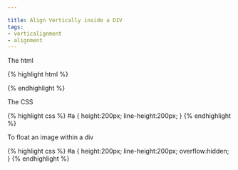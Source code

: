 ```yaml
---

title: Align Vertically inside a DIV
tags:
- verticalignment
- alignment
---
```



The html

{% highlight html %}
<div id=a>
  <img src="" float:right>
</div>
{% endhighlight %}

The CSS

{% highlight css %}
#a {
  height:200px;
  line-height:200px;
}
{% endhighlight %}

To float an image within a div

{% highlight css %}
#a {
 height:200px;
 line-height:200px;
 overflow:hidden;
}
{% endhighlight %}
